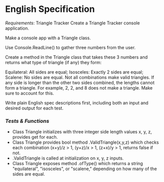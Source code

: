 # English Specification

_Requirements_: Triangle Tracker
Create a Triangle Tracker console application.

Make a console app with a Triangle class.

Use Console.ReadLine() to gather three numbers from the user.

Create a method in the Triangle class that takes these 3 numbers and returns what type of triangle (if any) they form:

Equilateral: All sides are equal;
Isosceles: Exactly 2 sides are equal;
Scalene: No sides are equal.
Not all combinations make valid triangles. If any side is longer than the other two sides combined, the lengths cannot form a triangle. For example, 2, 2, and 8 does not make a triangle. Make sure to account for this.

Write plain English spec descriptions first, including both an input and desired output for each test.

### _Tests & Functions_

* Class Triangle initializes with three integer side length values x, y, z, provides get for each.
* Class Triangle provides bool method .ValidTriangle(x,y,z) which checks each combination (x+y)/z > 1, (y+z)/x > 1, (z+x)/y > 1, returns false if not.
* .ValidTriangle is called at initialization on x, y, z inputs.
* Class Triangle exposes method .ofType() which returns a string "equilateral", "isosceles", or "scalene," depending on how many of the sides are equal.